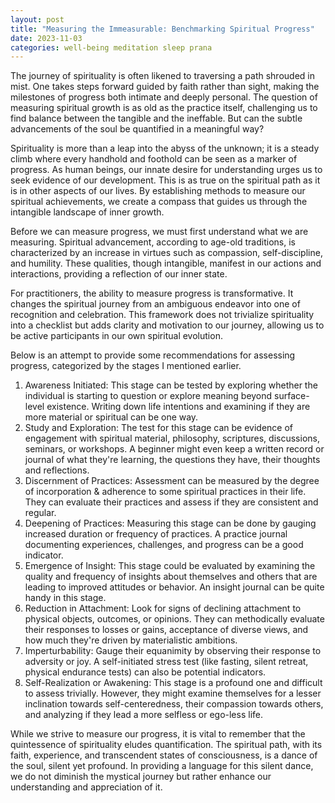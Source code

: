 ```yaml
---
layout: post
title: "Measuring the Immeasurable: Benchmarking Spiritual Progress"
date: 2023-11-03
categories: well-being meditation sleep prana
---
```


The journey of spirituality is often likened to traversing a path shrouded in mist. One takes steps forward guided by faith rather than sight, making the milestones of progress both intimate and deeply personal. The question of measuring spiritual growth is as old as the practice itself, challenging us to find balance between the tangible and the ineffable. But can the subtle advancements of the soul be quantified in a meaningful way?

Spirituality is more than a leap into the abyss of the unknown; it is a steady climb where every handhold and foothold can be seen as a marker of progress. As human beings, our innate desire for understanding urges us to seek evidence of our development. This is as true on the spiritual path as it is in other aspects of our lives. By establishing methods to measure our spiritual achievements, we create a compass that guides us through the intangible landscape of inner growth.

Before we can measure progress, we must first understand what we are measuring. Spiritual advancement, according to age-old traditions, is characterized by an increase in virtues such as compassion, self-discipline, and humility. These qualities, though intangible, manifest in our actions and interactions, providing a reflection of our inner state.

For practitioners, the ability to measure progress is transformative. It changes the spiritual journey from an ambiguous endeavor into one of recognition and celebration. This framework does not trivialize spirituality into a checklist but adds clarity and motivation to our journey, allowing us to be active participants in our own spiritual evolution.

Below is an attempt to provide some recommendations for assessing progress, categorized by the stages I mentioned earlier. 

1. Awareness Initiated: This stage can be tested by exploring whether the individual is starting to question or explore meaning beyond surface-level existence. Writing down life intentions and examining if they are more material or spiritual can be one way.
2. Study and Exploration: The test for this stage can be evidence of engagement with spiritual material, philosophy, scriptures, discussions, seminars, or workshops. A beginner might even keep a written record or journal of what they're learning, the questions they have, their thoughts and reflections.
3. Discernment of Practices: Assessment can be measured by the degree of incorporation & adherence to some spiritual practices in their life. They can evaluate their practices and assess if they are consistent and regular.
4. Deepening of Practices: Measuring this stage can be done by gauging increased duration or frequency of practices. A practice journal documenting experiences, challenges, and progress can be a good indicator.
5. Emergence of Insight: This stage could be evaluated by examining the quality and frequency of insights about themselves and others that are leading to improved attitudes or behavior. An insight journal can be quite handy in this stage.
6. Reduction in Attachment: Look for signs of declining attachment to physical objects, outcomes, or opinions. They can methodically evaluate their responses to losses or gains, acceptance of diverse views, and how much they're driven by materialistic ambitions.
7. Imperturbability: Gauge their equanimity by observing their response to adversity or joy. A self-initiated stress test (like fasting, silent retreat, physical endurance tests) can also be potential indicators.
8. Self-Realization or Awakening: This stage is a profound one and difficult to assess trivially. However, they might examine themselves for a lesser inclination towards self-centeredness, their compassion towards others, and analyzing if they lead a more selfless or ego-less life.

While we strive to measure our progress, it is vital to remember that the quintessence of spirituality eludes quantification. The spiritual path, with its faith, experience, and transcendent states of consciousness, is a dance of the soul, silent yet profound. In providing a language for this silent dance, we do not diminish the mystical journey but rather enhance our understanding and appreciation of it.
